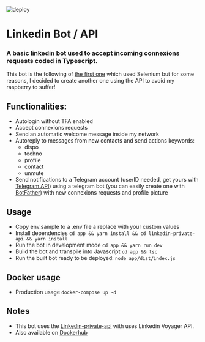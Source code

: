 ![deploy](https://github.com/busshi/linkedin_bot_api/actions/workflows/deploy.yml/badge.svg)

# Linkedin Bot / API

### A basic linkedin bot used to accept incoming connexions requests coded in Typescript.

This bot is the following of [the first one](https://github.com/busshi/linkedin_api_bot) which used Selenium but for some reasons, I decided to create another one using the API to avoid my raspberry to suffer!

## Functionalities:

- Autologin without TFA enabled
- Accept connexions requests
- Send an automatic welcome message inside my network
- Autoreply to messages from new contacts and send actions keywords:
  - dispo
  - techno
  - profile
  - contact
  - unmute
- Send notifications to a Telegram account (userID needed, get yours with [Telegram API](https://core.telegram.org/bots/api#getting-updates)) using a telegram bot (you can easily create one with [BotFather](https://telegram.me/BotFather)) with new connexions requests and profile picture

## Usage

- Copy env.sample to a .env file a replace with your custom values
- Install dependencies `cd app && yarn install && cd linkedin-private-api && yarn install`
- Run the bot in development mode `cd app && yarn run dev`
- Build the bot and transpile into Javascript `cd app && tsc`
- Run the built bot ready to be deployed: `node app/dist/index.js`

## Docker usage

- Production usage `docker-compose up -d`

## Notes

- This bot uses the [Linkedin-private-api](https://github.com/eilonmore/linkedin-private-api) with uses Linkedin Voyager API.
- Also available on [Dockerhub](https://hub.docker.com/repository/docker/busshi/linkedin_bot_api)
